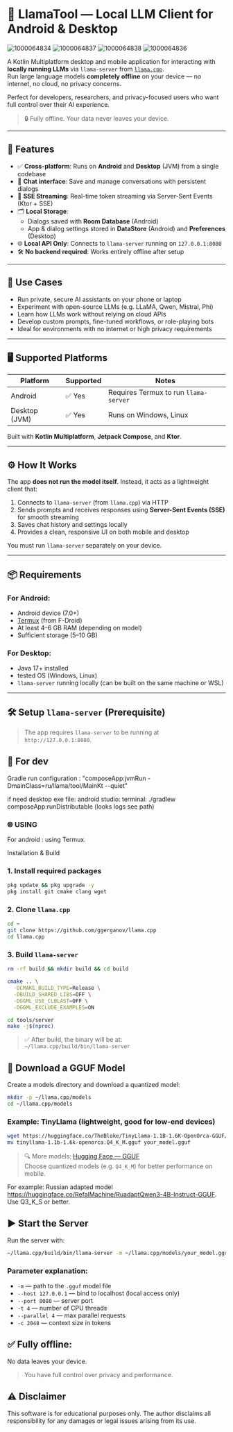 # 🧠 LlamaTool — Local LLM Client for Android & Desktop

![1000064834](https://github.com/user-attachments/assets/6ee3f184-8ad0-455e-9838-7ba007e255f8)
![1000064837](https://github.com/user-attachments/assets/600f7604-1baa-442f-a771-069bfd3c362b)
![1000064838](https://github.com/user-attachments/assets/441c8d06-b7e4-4bb9-a02f-62360d8f2e25)
![1000064836](https://github.com/user-attachments/assets/203fc67b-162e-4d48-801e-307adf4932ac)


A Kotlin Multiplatform desktop and mobile application for interacting with **locally running LLMs** via `llama-server` from [`llama.cpp`](https://github.com/ggerganov/llama.cpp).  
Run large language models **completely offline** on your device — no internet, no cloud, no privacy concerns.

Perfect for developers, researchers, and privacy-focused users who want full control over their AI experience.

> 🔒 Fully offline. Your data never leaves your device.

---

## 🚀 Features

- ✅ **Cross-platform**: Runs on **Android** and **Desktop** (JVM) from a single codebase
- 💬 **Chat interface**: Save and manage conversations with persistent dialogs
- 🔄 **SSE Streaming**: Real-time token streaming via Server-Sent Events (Ktor + SSE)
- 🗂️ **Local Storage**:
  - Dialogs saved with **Room Database** (Android)
  - App & dialog settings stored in **DataStore** (Android) and **Preferences** (Desktop)
- 🌐 **Local API Only**: Connects to `llama-server` running on `127.0.0.1:8080`
- 🛠️ **No backend required**: Works entirely offline after setup

---

## 📱 Use Cases

- Run private, secure AI assistants on your phone or laptop
- Experiment with open-source LLMs (e.g. LLaMA, Qwen, Mistral, Phi)
- Learn how LLMs work without relying on cloud APIs
- Develop custom prompts, fine-tuned workflows, or role-playing bots
- Ideal for environments with no internet or high privacy requirements

---

## 🖥️ Supported Platforms

| Platform  | Supported | Notes |
|---------|-----------|-------|
| Android | ✅ Yes    | Requires Termux to run `llama-server` |
| Desktop (JVM) | ✅ Yes | Runs on Windows, Linux |

Built with **Kotlin Multiplatform**, **Jetpack Compose**, and **Ktor**.

---

## ⚙️ How It Works

The app **does not run the model itself**. Instead, it acts as a lightweight client that:

1. Connects to `llama-server` (from `llama.cpp`) via HTTP
2. Sends prompts and receives responses using **Server-Sent Events (SSE)** for smooth streaming
3. Saves chat history and settings locally
4. Provides a clean, responsive UI on both mobile and desktop

You must run `llama-server` separately on your device.

---

## 📦 Requirements

### For Android:
- Android device (7.0+)
- [Termux](https://f-droid.org/packages/com.termux/) (from F-Droid)
- At least 4–6 GB RAM (depending on model)
- Sufficient storage (5–10 GB)

### For Desktop:
- Java 17+ installed
- tested OS (Windows, Linux)
- `llama-server` running locally (can be built on the same machine or WSL)

---

## 🛠️ Setup `llama-server` (Prerequisite)

> The app requires `llama-server` to be running at `http://127.0.0.1:8080`.



## 💬 For dev
Gradle run configuration : "composeApp:jvmRun -DmainClass=ru/llama/tool/MainKt --quiet"

if need desktop exe file: 
android studio: terminal: ./gradlew composeApp:runDistributable (looks logs see path)


### 🌐 USING 

For android : using Termux.

Installation & Build

### 1. Install required packages

```bash
pkg update && pkg upgrade -y
pkg install git cmake clang wget
```

### 2. Clone `llama.cpp`

```bash
cd ~
git clone https://github.com/ggerganov/llama.cpp
cd llama.cpp
```

### 3. Build `llama-server`

```bash
rm -rf build && mkdir build && cd build

cmake .. \
  -DCMAKE_BUILD_TYPE=Release \
  -DBUILD_SHARED_LIBS=OFF \
  -DGGML_USE_CLBLAST=OFF \
  -DGGML_EXCLUDE_EXAMPLES=ON

cd tools/server
make -j$(nproc)
```

> ✅ After build, the binary will be at:  
> `~/llama.cpp/build/bin/llama-server`

## 📂 Download a GGUF Model

Create a models directory and download a quantized model:

```bash
mkdir -p ~/llama.cpp/models
cd ~/llama.cpp/models
```

### Example: TinyLlama (lightweight, good for low-end devices)

```bash
wget https://huggingface.co/TheBloke/TinyLlama-1.1B-1.6K-OpenOrca-GGUF/resolve/main/tinyllama-1.1b-1.6k-openorca.Q4_K_M.gguf
mv tinyllama-1.1b-1.6k-openorca.Q4_K_M.gguf your_model.gguf
```

> 🔍 More models: [Hugging Face — GGUF](https://huggingface.co/models?search=gguf)  
> Choose quantized models (e.g. `Q4_K_M`) for better performance on mobile.

For example:  Russian adapted model
https://huggingface.co/RefalMachine/RuadaptQwen3-4B-Instruct-GGUF.
Use Q3_K_S or better.

## ▶️ Start the Server

Run the server with:

```bash
~/llama.cpp/build/bin/llama-server -m ~/llama.cpp/models/your_model.gguf --host 127.0.0.1 --port 8080 -t 4 --parallel 4 -c 2048
```

### Parameter explanation:
- `-m` — path to the `.gguf` model file
- `--host 127.0.0.1` — bind to localhost (local access only)
- `--port 8080` — server port
- `-t 4` — number of CPU threads
- `--parallel 4` — max parallel requests
- `-c 2048` — context size in tokens


## ✅ Fully offline:
 No data leaves your device.  
> You have full control over privacy and performance.



## ⚠️ Disclaimer
This software is for educational purposes only. The author disclaims all responsibility 
for any damages or legal issues arising from its use.

